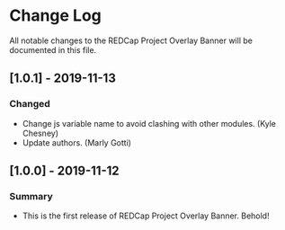 # Change Log
All notable changes to the REDCap Project Overlay Banner will be documented in this file.


## [1.0.1] - 2019-11-13
### Changed
 - Change js variable name to avoid clashing with other modules. (Kyle Chesney)
 - Update authors. (Marly Gotti)


## [1.0.0] - 2019-11-12
### Summary
 - This is the first release of REDCap Project Overlay Banner. Behold!
